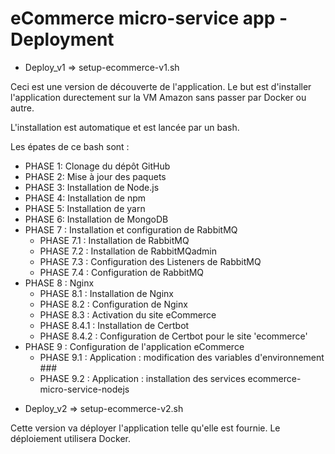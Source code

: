 # eCommerce micro-service app - Deployment

* Deploy_v1 => setup-ecommerce-v1.sh
 
 Ceci est une version de découverte de l'application.
 Le but est d'installer l'application durectement sur la VM Amazon sans passer par Docker ou autre.

 L'installation est automatique et est lancée par un bash.

 Les épates de ce bash sont : 

 - PHASE 1: Clonage du dépôt GitHub
 - PHASE 2: Mise à jour des paquets
 - PHASE 3: Installation de Node.js
 - PHASE 4: Installation de npm
 - PHASE 5: Installation de yarn
 - PHASE 6: Installation de MongoDB
 - PHASE 7 : Installation et configuration de RabbitMQ
    - PHASE 7.1 : Installation de RabbitMQ
    - PHASE 7.2 : Installation de RabbitMQadmin
    - PHASE 7.3 : Configuration des Listeners de RabbitMQ
    - PHASE 7.4 : Configuration de RabbitMQ
 - PHASE 8 : Nginx
   - PHASE 8.1 : Installation de Nginx
   - PHASE 8.2 : Configuration de Nginx
   - PHASE 8.3 : Activation du site eCommerce
   - PHASE 8.4.1 : Installation de Certbot
   - PHASE 8.4.2 : Configuration de Certbot pour le site 'ecommerce'
 - PHASE 9 : Configuration de l'application eCommerce
   - PHASE 9.1 : Application : modification des variables d'environnement ###
   - PHASE 9.2 : Application : installation des services ecommerce-micro-service-nodejs

* Deploy_v2 => setup-ecommerce-v2.sh

 Cette version va déployer l'application telle qu'elle est fournie. Le déploiement utilisera Docker.
 